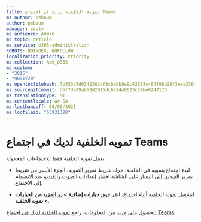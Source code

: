 ```yaml
---
title: تمويه الخلفية لديك في اجتماع Teams
ms.author: pebaum
author: pebaum
manager: scotv
ms.audience: Admin
ms.topic: article
ms.service: o365-administration
ROBOTS: NOINDEX, NOFOLLOW
localization_priority: Priority
ms.collection: Adm_O365
ms.custom:
- "3815"
- "9001720"
ms.openlocfilehash: 7b553d5d0342382af3cbabb8e9c42583c404f88b28f3eea33642baef2863dcd7
ms.sourcegitcommit: b5f7da89a650d2915dc652449623c78be6247175
ms.translationtype: MT
ms.contentlocale: ar-SA
ms.lasthandoff: 08/05/2021
ms.locfileid: "53931328"
---
```

# <a name="blur-your-background-in-a-teams-meeting"></a>تمويه الخلفية لديك في اجتماع Teams

يعمل تمويه الخلفية فقط للاجتماعات المجدولة.

- لبدء اجتماع بتمويه في الخلفية، حرك شريط تمرير التمويه، الجزء الأيسر من شريط تمرير الفيديو، إلى اليسار على الشاشة اختيار إعدادات الصوت والفيديو عند الانضمام إلى الاجتماع.

- لتشغيل تمويه الخلفية أثناء اجتماع، انقر فوق **خيارات إضافية > زر المزيد من الخيارات** **> تمويه الخلفية**.

للحصول على مزيد من المعلومات، راجع [تمويه الخلفية لديك في اجتماع Teams](https://support.office.com/article/Blur-your-background-in-a-Teams-meeting-f77a2381-443a-499d-825e-509a140f4780).